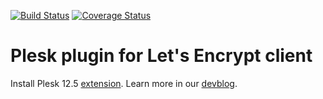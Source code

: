 [![Build Status](https://travis-ci.org/plesk/letsencrypt-plesk.svg?branch=master)](https://travis-ci.org/plesk/letsencrypt-plesk)
[![Coverage Status](https://coveralls.io/repos/plesk/letsencrypt-plesk/badge.svg?branch=master&service=github)](https://coveralls.io/github/plesk/letsencrypt-plesk?branch=master)

# Plesk plugin for Let's Encrypt client

Install Plesk 12.5 [extension](https://ext.plesk.com/packages/f6847e61-33a7-4104-8dc9-d26a0183a8dd-letsencrypt).
Learn more in our [devblog](https://devblog.plesk.com/2015/12/lets-encrypt-plesk/).
